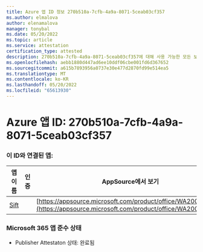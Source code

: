 ```yaml
---
title: Azure 앱 ID 정보 270b510a-7cfb-4a9a-8071-5ceab03cf357
ms.author: elmalova
author: elenamalova
manager: tonybal
ms.date: 05/20/2022
ms.topic: article
ms.service: attestation
certification_type: attested
description: 270b510a-7cfb-4a9a-8071-5ceab03cf357에 대해 사용 가능한 모든 보안 및 규정 준수 정보입니다.
ms.openlocfilehash: aebb1880d447ad6ee10ddf06cbe001fd6d367652
ms.sourcegitcommit: a615b7893956a0737e30e477d2870fd99e514ea5
ms.translationtype: MT
ms.contentlocale: ko-KR
ms.lasthandoff: 05/20/2022
ms.locfileid: "65613930"
---
```

# <a name="azure-app-id-270b510a-7cfb-4a9a-8071-5ceab03cf357"></a>Azure 앱 ID: 270b510a-7cfb-4a9a-8071-5ceab03cf357


### <a name="apps-associated-with-this-id"></a>이 ID와 연결된 앱:
| **앱 이름** | **인증** | **AppSource에서 보기** |
|--------------|---------------|-----------------------|
| [Sift](../forward/WA200002545.md) |  | [https://appsource.microsoft.com/product/office/WA200002545](https://appsource.microsoft.com/product/office/WA200002545) |

### <a name="microsoft-365-app-compliance-status"></a>Microsoft 365 앱 준수 상태
- Publisher Attestaton 상태: 완료됨
